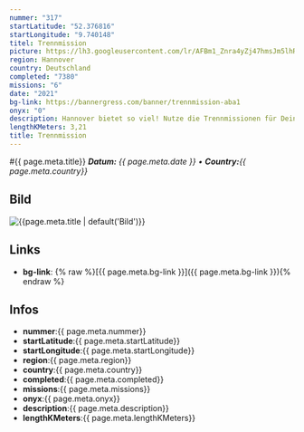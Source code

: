 ```yaml
---
nummer: "317"
startLatitude: "52.376816"
startLongitude: "9.740148"
titel: Trennmission
picture: https://lh3.googleusercontent.com/lr/AFBm1_Znra4yZj47hmsJm5lhRJdWBfWdfHY9Tym92w9i9bFMufKS8Q6L86geNqiyWsLAWtra1l1mSvIUpnSONtRhrMm5q8iWT5tBDvDRqtC144u6XDvp-3KIbddB4_bA0QIQ0M-q-zHGNrd37W4moVYni9S2pRUChsZjUXuyLCfmZpKiei6O6Kwoaky8UI7426GcuJo4nM1A5ysvdVrPhDSWKj2j7TiSoGyDnAbcN70KIglsqRj8RMWSLr_b2dH3_87CxNaceBRiObpFZFYojvnex5VII50sdu1DFSW8_AIQzvSB_NiyqXjIS2Zo6ReKOmmFJRr2rJPDuYH7Zggjp9TE0FHzAT48Qdf1h1jYUPD4kc89BjQY-3JX0R4OH68jXEDolV1rhJaDEacG13MCBcJBXDNwXt58aRqHf9HuZ6iQdpNxvKo6C9kwacXXKX71ybMSC60Ko7te4rsiX_Jxiz9GimFEz3N35BqBE5LGEHiHEEDCWPKwuUOZDlj72Uk74_eY1Ex32TbOmRqR6lOc1-LH1AgrreSKjDPodxjQwZJWMXGgQwMNl4kZN5-pJYs3QZrz1VWK9nXJ_lfXfRiqd2xaPl-G7hToVNVSgZsEjgrQ5bfJrlMSNVEqAG0VOcbywbW8p6r17QFkvOjP9J2T0a0L9d--7vKyGNcSvEKthIMPAUtZMNqf728axW0BAj7pSZDZKKtIpKrZQ6vD3Fn9LqIlLPutmYUjtXAT2Bg1XcTM504RfvRM70Tau_97Jo90O72xCWY1VlIXoKUlgC1C2mYFXvq7cmomR8petaim72rWET93nrPvCTxnjtHxmz6oxTSI3A63eQy7ivtZGefV5M432n5xTxDn8UU
region: Hannover
country: Deutschland
completed: "7380"
missions: "6"
date: "2021"
bg-link: https://bannergress.com/banner/trennmission-aba1
onyx: "0"
description: Hannover bietet so viel! Nutze die Trennmissionen für Deinen Scanner.
lengthKMeters: 3,21
title: Trennmission
---
```


#{{ page.meta.title}}
_**Datum:** {{ page.meta.date }} • **Country:**{{ page.meta.country}}_

## Bild
![{{page.meta.title | default('Bild')}}]({{page.meta.picture}})

## Links
- **bg-link**: {% raw %}[{{ page.meta.bg-link }}]({{ page.meta.bg-link }}){% endraw %}

## Infos
- **nummer**:{{ page.meta.nummer}}
- **startLatitude**:{{ page.meta.startLatitude}}
- **startLongitude**:{{ page.meta.startLongitude}}
- **region**:{{ page.meta.region}}
- **country**:{{ page.meta.country}}
- **completed**:{{ page.meta.completed}}
- **missions**:{{ page.meta.missions}}
- **onyx**:{{ page.meta.onyx}}
- **description**:{{ page.meta.description}}
- **lengthKMeters**:{{ page.meta.lengthKMeters}}

